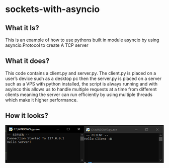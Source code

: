 # sockets-with-asyncio
## What it Is?
This is an example of how to use pythons built in module asyncio by using asyncio.Protocol to create A TCP server

## What it does?
This code contains a client.py and server.py. The client.py is placed on a user’s device such as a desktop pc then the server.py is placed on a server such as a VPS with python installed, the script is always running and with asyinco this allows us to handle multiple requests at a time from different clients meaning the server can run efficiently by using multiple threads which make it higher performance.

## How it looks?
![example](example.png)
